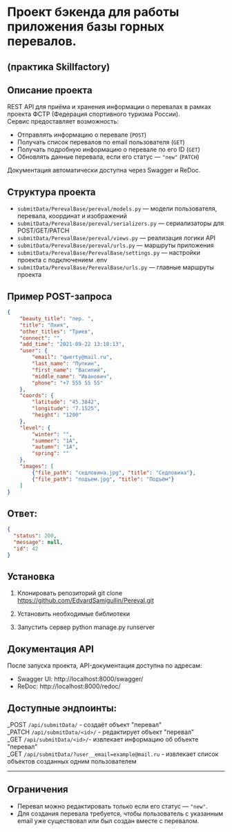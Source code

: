 # Проект бэкенда для работы приложения базы горных перевалов.
## (практика Skillfactory) ##

## Описание проекта

REST API для приёма и хранения информации о перевалах в рамках проекта ФСТР (Федерация спортивного туризма России).  
Сервис предоставляет возможность:

- Отправлять информацию о перевале (`POST`)
- Получать список перевалов по email пользователя (`GET`)
- Получать подробную информацию о перевале по его ID (`GET`)
- Обновлять данные перевала, если его статус — `"new"` (`PATCH`)

Документация автоматически доступна через Swagger и ReDoc.

## Структура проекта

- `submitData/PerevalBase/pereval/models.py` — модели пользователя, перевала, координат и изображений  
- `submitData/PerevalBase/pereval/serializers.py` — сериализаторы для POST/GET/PATCH  
- `submitData/PerevalBase/pereval/views.py` — реализация логики API  
- `submitData/PerevalBase/pereval/urls.py` — маршруты приложения  
- `submitData/PerevalBase/PerevalBase/settings.py` — настройки проекта с подключением .env  
- `submitData/PerevalBase/PerevalBase/urls.py` — главные маршруты проекта  

## Пример POST-запроса

```json
{
    "beauty_title": "пер. ",
    "title": "Пхия",
    "other_titles": "Триев",
    "connect": "",
    "add_time": "2021-09-22 13:18:13",
    "user": {
        "email": "qwerty@mail.ru",
        "last_name": "Пупкин",
        "first_name": "Василий",
        "middle_name": "Иванович",
        "phone": "+7 555 55 55"
    },
    "coords": {
        "latitude": "45.3842",
        "longitude": "7.1525",
        "height": "1200"
    },
    "level": {
        "winter": "",
        "summer": "1А",
        "autumn": "1А",
        "spring": ""
    },
    "images": [
        {"file_path": "седловина.jpg", "title": "Седловина"},
        {"file_path": "подъем.jpg", "title": "Подъём"}
    ]
}

```

##  Ответ:

```json
{
  "status": 200,
  "message": null,
  "id": 42
}
```
## Установка


 1. Клонировать репозиторий
git clone https://github.com/EdvardSamigullin/Pereval.git

2. Установить необходимые библиотеки

 3. Запустить сервер
python manage.py runserver

## Документация API

После запуска проекта, API-документация доступна по адресам:

- Swagger UI: http://localhost:8000/swagger/  
- ReDoc: http://localhost:8000/redoc/


## Доступные эндпоинты: 
_POST `/api/submitData/`  - создаёт объект "перевал"\
_PATCH `/api/submitData/<id>/` - редактирует объект "перевал"\
_GET  `/api/submitData/<id>/`- извлекает информацию об объекте "перевал"\
_GET  `/api/submitData/?user__email=example@mail.ru` - извлекает список объектов созданных одним пользователем 

___

##  Ограничения

- Перевал можно редактировать только если его статус — `"new"`.
- Для создания перевала требуется, чтобы пользователь с указанным email уже существовал или был создан вместе с перевалом.

